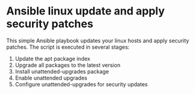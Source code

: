 # Ansible linux update and apply security patches
This simple Ansible playbook updates your linux hosts and apply security patches.
The script is executed in several stages:

1) Update the apt package index
2) Upgrade all packages to the latest version
3) Install unattended-upgrades package
4) Enable unattended upgrades
5) Configure unattended-upgrades for security updates
